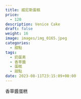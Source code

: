 ```yaml
---
title: 威尼斯蛋糕
price:
  - 120
description: Venice Cake
draft: false
weight: 16
image: images/img_0165.jpeg
categories:
  - 甜點
tags:
  - 奶蛋素
  - 香草醬
  - 蛋糕
  - 甜點
date: 2023-08-11T23:15:09+08:00
---
```

香草醬蛋糕